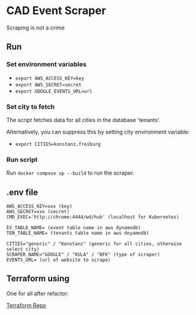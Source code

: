 # CAD Event Scraper

Scraping is not a crime

## Run

### Set environment variables
- `export AWS_ACCESS_KEY=key`
- `export AWS_SECRET=secret`
- `export GOOGLE_EVENTS_URL=url`

### Set city to fetch

The script fetches data for all cities in the database 'tenants'.

Alternatively, you can suppress this by setting city environment variable:
- `export CITIES=konstanz,freiburg`

### Run script

Run `docker compose up --build` to run the scraper.

## .env file
```
AWS_ACCESS_KEY=xxx (key)
AWS_SECRET=xxx (secret)
CMD_EXEC='http://chrome:4444/wd/hub' (localhost for Kubernetes)
```
```
EV_TABLE_NAME= (event table name in aws dynamodb)
TEN_TABLE_NAME= (tenants table name in aws dnyamodb)
```
```
CITIES="generic" / "Konstanz" (generic for all cities, otherwise select city)
SCRAPER_NAME="GOOGLE" / "KULA" / "BFK" (type of scraper)
EVENTS_URL= (url of website to scrape)
```

## Terraform using
One for all after refactor:

[Terraform Repo](https://github.com/LugsoIn2/cad-terraform-all.git)

 
